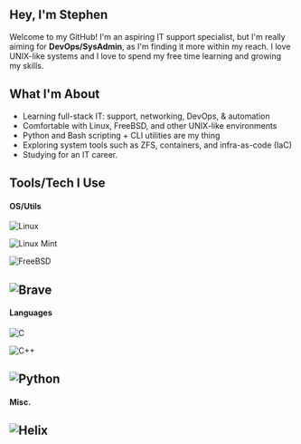 ## Hey, I'm Stephen

Welcome to my GitHub! I'm an aspiring IT support specialist, but I'm really aiming for **DevOps/SysAdmin**, as I'm finding it more within my reach. I love UNIX-like systems and I love to spend my free time learning and growing my skills.

## What I'm About

- Learning full-stack IT: support, networking, DevOps, & automation
- Comfortable with Linux, FreeBSD, and other UNIX-like environments
- Python and Bash scripting + CLI utilities are my thing
- Exploring system tools such as ZFS, containers, and infra-as-code (IaC)
- Studying for an IT career.

## Tools/Tech I Use

#### OS/Utils
![Linux](https://img.shields.io/badge/Linux-FCC624?style=for-the-badge&logo=linux&logoColor=black)

![Linux Mint](https://img.shields.io/badge/Linux%20Mint-87CF3E?style=for-the-badge&logo=Linux%20Mint&logoColor=white)

![FreeBSD](https://img.shields.io/badge/-FreeBSD-%23870000?style=for-the-badge&logo=freebsd&logoColor=white)

![Brave](https://img.shields.io/badge/Brave-FB542B?style=for-the-badge&logo=Brave&logoColor=white)
---
#### Languages
![C](https://img.shields.io/badge/c-%2300599C.svg?style=for-the-badge&logo=c&logoColor=white)

![C++](https://img.shields.io/badge/c++-%2300599C.svg?style=for-the-badge&logo=c%2B%2B&logoColor=white)

![Python](https://img.shields.io/badge/python-3670A0?style=for-the-badge&logo=python&logoColor=ffdd54)
---
#### Misc.
![Helix](https://img.shields.io/badge/Helix-%2328153e.svg?style=for-the-badge&logo=helix&logoColor=white)
---
